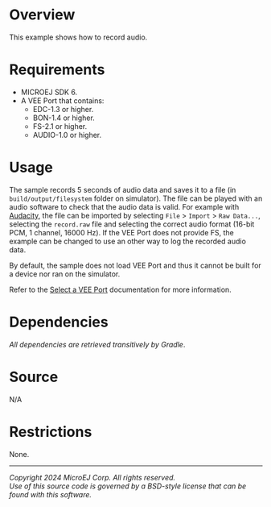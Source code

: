 # Overview

This example shows how to record audio.

# Requirements

* MICROEJ SDK 6.
* A VEE Port that contains:
    * EDC-1.3 or higher.
    * BON-1.4 or higher.
    * FS-2.1 or higher.
    * AUDIO-1.0 or higher.

# Usage

The sample records 5 seconds of audio data and saves it to a file (in `build/output/filesystem` folder on simulator).
The file can be played with an audio software to check that the audio data is valid.
For example with [Audacity](https://www.audacityteam.org/), the file can be imported by selecting `File` > `Import` > `Raw Data...`, selecting the `record.raw` file and selecting the correct audio format (16-bit PCM, 1 channel, 16000 Hz).
If the VEE Port does not provide FS, the example can be changed to use an other way to log the recorded audio data.

By default, the sample does not load VEE Port and thus it cannot be built for a device nor ran on the simulator.

Refer to the [Select a VEE Port](https://docs.microej.com/en/latest/SDK6UserGuide/selectVeePort.html) documentation for more information.

# Dependencies

_All dependencies are retrieved transitively by Gradle_.

# Source

N/A

# Restrictions

None.

---
_Copyright 2024 MicroEJ Corp. All rights reserved._  
_Use of this source code is governed by a BSD-style license that can be found with this software._  
